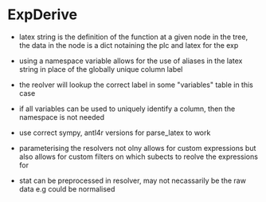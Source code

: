 # ExpDerive

- latex string is the definition of the function at a given node in the tree, the data in the node is a dict notaining the plc and latex for the exp

- using a namespace variable allows for the use of aliases in the latex string in place of the globally unique column label
- the reolver will lookup the correct label in some "variables" table in this case
- if all variables can be used to uniquely identify a column, then the namespace is not needed

- use correct sympy, antl4r versions for parse_latex to work
- parameterising the resolvers not olny allows for custom expressions but also allows for custom filters on which subects to reolve the expressions for
- stat can be preprocessed in resolver, may not necassarily be the raw data e.g could be normalised